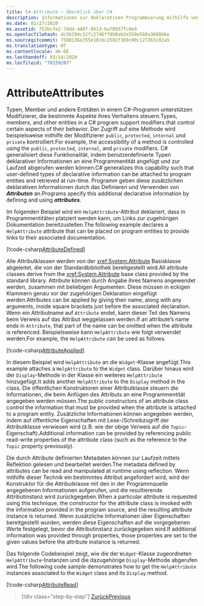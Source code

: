 ```yaml
---
title: C#-Attribute – Überblick über C#
description: Informationen zur deklarativen Programmierung mithilfe von Attributen in C#
ms.date: 02/27/2020
ms.assetid: 753bcfe2-7ddd-4487-9513-ba70937fc8e9
ms.openlocfilehash: dc5b194c22fc2746ff8b0ab3e550e560a3666bbe
ms.sourcegitcommit: 7588136e355e10cbc2582f389c90c127363c02a5
ms.translationtype: HT
ms.contentlocale: de-DE
ms.lasthandoff: 03/14/2020
ms.locfileid: "78159207"
---
```

# <a name="attributes"></a><span data-ttu-id="1aad9-103">Attribute</span><span class="sxs-lookup"><span data-stu-id="1aad9-103">Attributes</span></span>

<span data-ttu-id="1aad9-104">Typen, Member und andere Entitäten in einem C#-Programm unterstützen Modifizierer, die bestimmte Aspekte ihres Verhaltens steuern.</span><span class="sxs-lookup"><span data-stu-id="1aad9-104">Types, members, and other entities in a C# program support modifiers that control certain aspects of their behavior.</span></span> <span data-ttu-id="1aad9-105">Der Zugriff auf eine Methode wird beispielsweise mithilfe der Modifizierer `public`, `protected`, `internal` und `private` kontrolliert.</span><span class="sxs-lookup"><span data-stu-id="1aad9-105">For example, the accessibility of a method is controlled using the `public`, `protected`, `internal`, and `private` modifiers.</span></span> <span data-ttu-id="1aad9-106">C# generalisiert diese Funktionalität, indem benutzerdefinierte Typen deklarativer Informationen an eine Programmentität angefügt und zur Laufzeit abgerufen werden können.</span><span class="sxs-lookup"><span data-stu-id="1aad9-106">C# generalizes this capability such that user-defined types of declarative information can be attached to program entities and retrieved at run-time.</span></span> <span data-ttu-id="1aad9-107">Programm geben diese zusätzlichen deklarativen Informationen durch das Definieren und Verwenden von ***Attributen*** an.</span><span class="sxs-lookup"><span data-stu-id="1aad9-107">Programs specify this additional declarative information by defining and using ***attributes***.</span></span>

<span data-ttu-id="1aad9-108">Im folgenden Beispiel wird ein `HelpAttribute`-Attribut deklariert, dass in Programmentitäten platziert werden kann, um Links zur zugehörigen Dokumentation bereitzustellen.</span><span class="sxs-lookup"><span data-stu-id="1aad9-108">The following example declares a `HelpAttribute` attribute that can be placed on program entities to provide links to their associated documentation.</span></span>

[!code-csharp[AttributeDefined](../../../samples/snippets/csharp/tour/attributes/Program.cs#L3-L20)]

<span data-ttu-id="1aad9-109">Alle Attributklassen werden von der <xref:System.Attribute> Basisklasse abgeleitet, die von der Standardbibliothek bereitgestellt wird.</span><span class="sxs-lookup"><span data-stu-id="1aad9-109">All attribute classes derive from the <xref:System.Attribute> base class provided by the standard library.</span></span> <span data-ttu-id="1aad9-110">Attribute können durch Angabe ihres Namens angewendet werden, zusammen mit beliebigen Argumenten. Diese müssen in eckigen Klammern genau vor der zugehörigen Deklaration eingefügt werden.</span><span class="sxs-lookup"><span data-stu-id="1aad9-110">Attributes can be applied by giving their name, along with any arguments, inside square brackets just before the associated declaration.</span></span> <span data-ttu-id="1aad9-111">Wenn ein Attributname auf `Attribute` endet, kann dieser Teil des Namens beim Verweis auf das Attribut weggelassen werden.</span><span class="sxs-lookup"><span data-stu-id="1aad9-111">If an attribute’s name ends in `Attribute`, that part of the name can be omitted when the attribute is referenced.</span></span> <span data-ttu-id="1aad9-112">Beispielsweise kann `HelpAttribute` wie folgt verwendet werden.</span><span class="sxs-lookup"><span data-stu-id="1aad9-112">For example, the `HelpAttribute` can be used as follows.</span></span>

[!code-csharp[AttributeApplied](../../../samples/snippets/csharp/tour/attributes/Program.cs#L22-L28)]

<span data-ttu-id="1aad9-113">In diesem Beispiel wird `HelpAttribute` an die `Widget`-Klasse angefügt.</span><span class="sxs-lookup"><span data-stu-id="1aad9-113">This example attaches a `HelpAttribute` to the `Widget` class.</span></span> <span data-ttu-id="1aad9-114">Darüber hinaus wird der `Display`-Methode in der Klasse ein weiteres `HelpAttribute` hinzugefügt.</span><span class="sxs-lookup"><span data-stu-id="1aad9-114">It adds another `HelpAttribute` to the `Display` method in the class.</span></span> <span data-ttu-id="1aad9-115">Die öffentlichen Konstruktoren einer Attributklasse steuern die Informationen, die beim Anfügen des Attributs an eine Programmentität angegeben werden müssen.</span><span class="sxs-lookup"><span data-stu-id="1aad9-115">The public constructors of an attribute class control the information that must be provided when the attribute is attached to a program entity.</span></span> <span data-ttu-id="1aad9-116">Zusätzliche Informationen können angegeben werden, indem auf öffentliche Eigenschaften mit Lese-/Schreibzugriff der Attributklasse verwiesen wird (z.B. wie der obige Verweis auf die `Topic`-Eigenschaft).</span><span class="sxs-lookup"><span data-stu-id="1aad9-116">Additional information can be provided by referencing public read-write properties of the attribute class (such as the reference to the `Topic` property previously).</span></span>

<span data-ttu-id="1aad9-117">Die durch Attribute definierten Metadaten können zur Laufzeit mittels Reflektion gelesen und bearbeitet werden.</span><span class="sxs-lookup"><span data-stu-id="1aad9-117">The metadata defined by attributes can be read and manipulated at runtime using reflection.</span></span> <span data-ttu-id="1aad9-118">Wenn mithilfe dieser Technik ein bestimmtes Attribut angefordert wird, wird der Konstruktor für die Attributklasse mit den in der Programmquelle angegebenen Informationen aufgerufen, und die resultierende Attributinstanz wird zurückgegeben.</span><span class="sxs-lookup"><span data-stu-id="1aad9-118">When a particular attribute is requested using this technique, the constructor for the attribute class is invoked with the information provided in the program source, and the resulting attribute instance is returned.</span></span> <span data-ttu-id="1aad9-119">Wenn zusätzliche Informationen über Eigenschaften bereitgestellt wurden, werden diese Eigenschaften auf die vorgegebenen Werte festgelegt, bevor die Attributinstanz zurückgegeben wird.</span><span class="sxs-lookup"><span data-stu-id="1aad9-119">If additional information was provided through properties, those properties are set to the given values before the attribute instance is returned.</span></span>

<span data-ttu-id="1aad9-120">Das folgende Codebeispiel zeigt, wie die der `Widget`-Klasse zugeordneten `HelpAttribute`-Instanzen und die dazugehörige `Display`-Methode abgerufen wird.</span><span class="sxs-lookup"><span data-stu-id="1aad9-120">The following code sample demonstrates how to get the `HelpAttribute` instances associated to the `Widget` class and its `Display` method.</span></span>

[!code-csharp[AttributeRead](../../../samples/snippets/csharp/tour/attributes/Program.cs#ReadAttributes)]

>[!div class="step-by-step"]
>[<span data-ttu-id="1aad9-121">Zurück</span><span class="sxs-lookup"><span data-stu-id="1aad9-121">Previous</span></span>](delegates.md)
